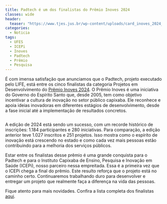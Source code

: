 ```yaml
---
title: Padtech é um dos finalistas do Prêmio Inoves 2024
classes: wide
header:
  teaser: "https://www.tjes.jus.br/wp-content/uploads/card_inoves_2024_787.jpg"
categories:
  - Noticia
tags:
  - UFES  
  - ICEPi
  - Inoves
  - Padtech  
  - Prêmio
  - Pesquisa
---
```



É com imensa satisfação que anunciamos que o Padtech, projeto executado pelo LIFE, está entre os cinco finalistas da categoria Projetos em Desenvolvimento do [Prêmio Inoves 2024](https://inoves.es.gov.br/). O Prêmio Inoves é uma iniciativa do Governo do Espírito Santo que, desde 2005, tem como objetivo incentivar a cultura de inovação no setor público capixaba. Ele reconhece e apoia ideias inovadoras em diferentes estágios de desenvolvimento, desde a fase inicial até a implementação de resultados concretos. 


<figure style="width: 500px;" class="align-center">  
  <img src="https://www.tjes.jus.br/wp-content/uploads/card_inoves_2024_787.jpg" alt="">
</figure>


A edição de 2024 está sendo um sucesso, com um recorde histórico de inscrições: 1.184 participantes e 280 iniciativas. Para comparação, a edição anterior teve 1.027 inscritos e 251 projetos. Isso mostra como o espírito de inovação está crescendo no estado e como cada vez mais pessoas estão contribuindo para a melhoria dos serviços públicos.

Estar entre os finalistas desse prêmio é uma grande conquista para o Padtech e para o Instituto Capixaba de Ensino, Pesquisa e Inovação em Saúde (ICEPi), nosso parceiro nessa empreitada. Essa é a primeira vez que o ICEPi chega a final do prêmio.
Este resulto reforça que o projeto está no caminho certo. Continuaremos trabalhando duro para desenvolver e entregar um projeto que realmente faça a diferença na vida das pessoas. 

Fique atento para mais novidades.
Confira a lista completa dos finalistas [aqui](https://inoves.es.gov.br/).

